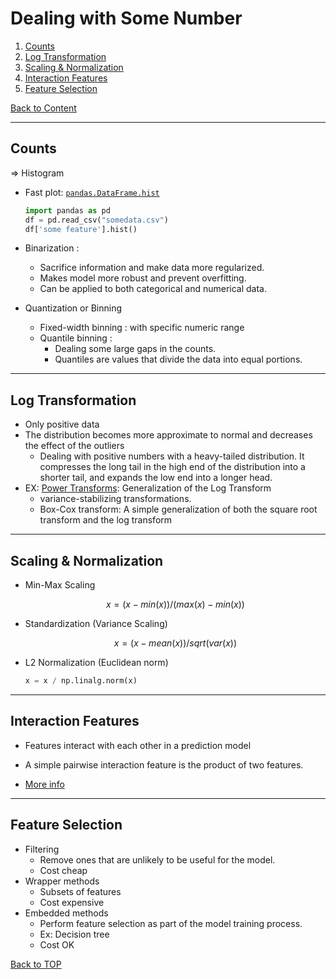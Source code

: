 # Dealing with Some Number

1. [Counts](#Counts)
2. [Log Transformation](#Log_Transformation)
3. [Scaling & Normalization](#Scaling_&_Normalization)
4. [Interaction Features](#Interaction_Features)
5. [Feature Selection](#Feature_Selection)

[Back to Content](README.md)

---
## Counts
=>  Histogram
 - Fast plot: [`pandas.DataFrame.hist`](https://pandas.pydata.org/pandas-docs/stable/reference/api/pandas.DataFrame.hist.html#pandas.DataFrame.hist)
	```python
	import pandas as pd
	df = pd.read_csv("somedata.csv")
	df['some feature'].hist()
	```
 - Binarization : 
	 - Sacrifice information and make data more regularized. 
	 - Makes model more robust and prevent overfitting.  
	 - Can be applied to both categorical and numerical data.
	  

- Quantization or Binning
	-  Fixed-width binning : with specific numeric range
	-  Quantile binning :  
		-  Dealing some large gaps in the counts.
		-  Quantiles are values that divide the data into equal portions.
 
---

## Log Transformation

- Only positive data
- The distribution becomes more approximate to normal and  decreases the effect of the outliers
	- Dealing with positive numbers with a heavy-tailed distribution.  It compresses the long tail in the high end of the distribution into a shorter tail, and expands the low end into a longer head.
-  EX: [Power Transforms](https://en.wikipedia.org/wiki/Power_transform): Generalization of the Log Transform
	-   variance-stabilizing transformations.
	-   Box-Cox transform: A simple generalization of both the square root transform and the log transform   

---

## Scaling & Normalization

- Min-Max Scaling
	```math
	x = (x - min(x)) / (max(x) - min(x))
	```
- Standardization (Variance Scaling)

	```math
	x = (x - mean(x)) / sqrt(var(x))
	```

-  L2 Normalization (Euclidean norm)
	```python
	x = x / np.linalg.norm(x)
	```

---

## Interaction Features
 
 - Features interact with each other in a prediction model

- A simple pairwise interaction feature is the product of two features.
- [More info](https://christophm.github.io/interpretable-ml-book/interaction.html)

---

## Feature Selection

- Filtering 
	- Remove ones that are unlikely to be useful for the model.
	- Cost cheap
- Wrapper methods
	- Subsets of features
	- Cost expensive
- Embedded methods
	-  Perform feature selection as part of the model training process.
	-  Ex:  Decision tree
	-  Cost OK

[Back to TOP](#Dealing_with_Some_Numbers)
